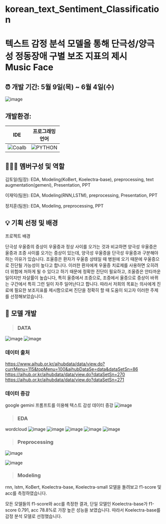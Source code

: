 # korean_text_Sentiment_Classification

# 텍스트 감정 분석 모델을 통해 단극성/양극성 정동장애 구별 보조 지표의 제시<br/>Music Face

## :alarm_clock: 개발 기간: 5월 9일(목) ~ 6월 4일(수)
![image]()
## 개발환경:
|IDE|프로그래밍<br/>언어|
|------|---|
|![Coalb](https://img.shields.io/badge/Colab-F9AB00?style=for-the-badge&logo=googlecolab&color=525252)|![PYTHON](https://img.shields.io/badge/Python-3776AB?style=for-the-badge&logo=python&logoColor=white)|

## :people_holding_hands: 멤버구성 및 역할
김토일(팀장): EDA, Modeling(KoBert, Koelectra-base), preprocessing, text augmentation(gemeni), Presentation, PPT

이재익(팀원): EDA, Modeling(RNN,LSTM), preprocessing, Presentation, PPT

정치훈(팀원): EDA, Modeling, preprocessing, PPT

## :bulb: 기획 선정 및 배경
프로젝트 배경

단극성 우울증의 증상이 우울증과 정상 사이를 오가는 것과 비교하면 양극성 우울증은 울증과 조증 사이를 오가는 증상이 있는데, 양극성 우울증을 단극성 우울증과 구분해야 하는 이유가 있습니다. 조울증은 환자가 우울증 상태일 때 병원에 오기 때문에 우울증으로 진단될 가능성이 높다고 합니다. 이러한 환자에게 우울증 치료제를 사용하면 오히려 더 위험에 처하게 될 수 있다고 하기 때문에 정확한 진단이 필요하고, 조울증은 안타까운 일이지만 자살률이 높습니다, 특히 울증에서 조증으로, 조증에서 울증으로 증상이 바뀌는 구간에서 특히 그런 일이 자주 일어난다고 합니다. 따라서 저희의 목표는 의사에게 진료에 필요한 보조지표를 제시함으로써 진단을 정확히 할 때 도움이 되고자 이러한 주제를 선정해보았습니다.



## :robot: 모델 개발
> ### DATA
![image]()
![image]()

### 데이터 출처
https://www.aihub.or.kr/aihubdata/data/view.do?currMenu=115&topMenu=100&aihubDataSe=data&dataSetSn=86
https://aihub.or.kr/aihubdata/data/view.do?dataSetSn=270
https://aihub.or.kr/aihubdata/data/view.do?dataSetSn=271

### 데이터 증강 
google gemini 프롬프트를 이용해 텍스트 감성 데이터 증강
![image]()

> ### EDA
wordcloud
![image]()
![image]()
![image]()
![image]()
![image]()


> ### Preprocessing


![image]()



![image]()



> ### Modeling

rnn, lstm, KoBert, Koelectra-base, Koelectra-small 모델을 돌려보고 f1-score 및 acc를 측정하였습니다.

모든 모델들의 f1-score와 acc를 측정한 결과, 단일 모델인 Koelectra-base가 f1-score 0.791, acc 78.8%로 가장 높은 성능을 보였습니다. 따라서 Koelectra-base를 감정 분석 모델로 선정했습니다.






